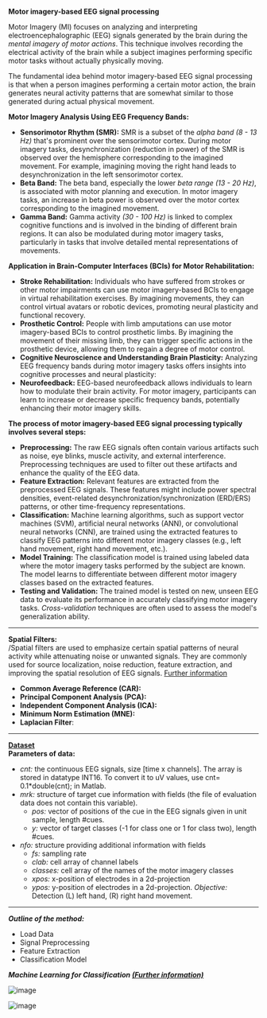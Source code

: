 **Motor imagery-based EEG signal processing**

Motor Imagery (MI)  focuses on analyzing and interpreting electroencephalographic (EEG) signals generated by the brain during the *mental imagery of motor actions*. This technique involves recording the electrical activity of the brain  while a subject imagines performing specific motor tasks without actually physically moving.

The fundamental idea behind motor imagery-based EEG signal processing is that when a person imagines performing a certain motor action, the brain generates neural activity patterns that are somewhat similar to those generated during actual physical movement. 

**Motor Imagery Analysis Using EEG Frequency Bands:**
  - **Sensorimotor Rhythm (SMR):** SMR is a subset of the *alpha band (8 - 13 Hz)* that's prominent over the sensorimotor cortex. During motor imagery tasks, desynchronization (reduction in power) of the SMR is observed over the hemisphere corresponding to the imagined movement. For example, imagining moving the right hand leads to desynchronization in the left sensorimotor cortex.
  - **Beta Band:** The beta band, especially the lower *beta range (13 - 20 Hz)*, is associated with motor planning and execution. In motor imagery tasks, an increase in beta power is observed over the motor cortex corresponding to the imagined movement.
  - **Gamma Band:** Gamma activity *(30 - 100 Hz)* is linked to complex cognitive functions and is involved in the binding of different brain regions. It can also be modulated during motor imagery tasks, particularly in tasks that involve detailed mental representations of movements.

**Application in Brain-Computer Interfaces (BCIs) for Motor Rehabilitation:**
  - **Stroke Rehabilitation:** Individuals who have suffered from strokes or other motor impairments can use motor imagery-based BCIs to engage in virtual rehabilitation exercises. By imagining movements, they can control virtual avatars or robotic devices, promoting neural plasticity and functional recovery.
  - **Prosthetic Control:** People with limb amputations can use motor imagery-based BCIs to control prosthetic limbs. By imagining the movement of their missing limb, they can trigger specific actions in the prosthetic device, allowing them to regain a degree of motor control.
  - **Cognitive Neuroscience and Understanding Brain Plasticity:** Analyzing EEG frequency bands during motor imagery tasks offers insights into cognitive processes and neural plasticity:
  - **Neurofeedback:** EEG-based neurofeedback allows individuals to learn how to modulate their brain activity. For motor imagery, participants can learn to increase or decrease specific frequency bands, potentially enhancing their motor imagery skills.

**The process of motor imagery-based EEG signal processing typically involves several steps:**
  - **Preprocessing:** The raw EEG signals often contain various artifacts such as noise, eye blinks, muscle activity, and external interference. Preprocessing techniques are used to filter out these artifacts and enhance the quality of the EEG data.
  - **Feature Extraction:** Relevant features are extracted from the preprocessed EEG signals. These features might include power spectral densities, event-related desynchronization/synchronization (ERD/ERS) patterns, or other time-frequency representations. 
  - **Classification:** Machine learning algorithms, such as support vector machines (SVM), artificial neural networks (ANN), or convolutional neural networks (CNN), are trained using the extracted features to classify EEG patterns into different motor imagery classes (e.g., left hand movement, right hand movement, etc.).
  - **Model Training:** The classification model is trained using labeled data where the motor imagery tasks performed by the subject are known. The model learns to differentiate between different motor imagery classes based on the extracted features.
  - **Testing and Validation:** The trained model is tested on new, unseen EEG data to evaluate its performance in accurately classifying motor imagery tasks. *Cross-validation* techniques are often used to assess the model's generalization ability.
----
**Spatial Filters:**<br>/Spatial filters are used to emphasize certain spatial patterns of neural activity while attenuating noise or unwanted signals. They are commonly used for source localization, noise reduction, feature extraction, and improving the spatial resolution of EEG signals. [Further information](https://github.com/RezaSaadatyar/EEG-Lab/tree/main) 
 - **Common Average Reference (CAR):** 
 - **Principal Component Analysis (PCA):** 
 - **Independent Component Analysis (ICA):** 
 - **Minimum Norm Estimation (MNE):** 
 - **Laplacian Filter**: 
----


**[Dataset](https://www.bbci.de/competition/iv/desc_1.html)**<br/>
**Parameters of data:**
  - *cnt:* the continuous EEG signals, size [time x channels]. The array is stored in datatype INT16. To convert it to uV values, use cnt= 0.1*double(cnt); in Matlab.
  - *mrk:* structure of target cue information with fields (the file of evaluation data does not contain this variable).
     - *pos:* vector of positions of the cue in the EEG signals given in unit sample, length #cues.
     - *y:* vector of target classes (-1 for class one or 1 for class two), length #cues.
  - *nfo:* structure providing additional information with fields
     - *fs:* sampling rate
     - *clab:* cell array of channel labels
     - *classes:* cell array of the names of the motor imagery classes
     - *xpos:* x-position of electrodes in a 2d-projection
     - *ypos:* y-position of electrodes in a 2d-projection.
*Objective:* Detection (L) left hand, (R) right hand movement.
----
***Outline of the method:***
 - Load Data                                
 - Signal Preprocessing 
 - Feature Extraction 
 - Classification Model
  

***Machine Learning for Classification  [(Further information)](https://github.com/RezaSaadatyar/Machine-Learning-with-Python)***

![image](https://user-images.githubusercontent.com/96347878/190417118-64b4783e-dbd4-4924-836c-7388492ebfc4.png)

![image](https://user-images.githubusercontent.com/96347878/190417444-9521556e-03ee-40a2-aaa7-4e4fcc96d8c4.png)


